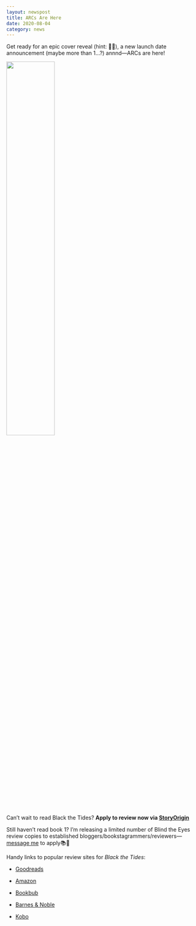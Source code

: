 ```yaml
---
layout: newspost
title: ARCs Are Here
date: 2020-08-04
category: news
---
```


Get ready for an epic cover reveal (hint: 🐉🐙), a new launch date announcement (maybe more than 1...?) annnd—ARCs are here!

<a href="https://storyoriginapp.com/reviewcopies/718a8197-85d7-4a32-be00-6614876ffc20" target="_blank"><img src="https://mcusercontent.com/5d9ccc35d544fcc85135fb8ae/images/d11d93f3-c993-4e87-b193-41cbb0da5d0e.png" style="width:50%;"></a>

Can’t wait to read Black the Tides? **Apply to review now via [StoryOrigin](https://storyoriginapp.com/reviewcopies/718a8197-85d7-4a32-be00-6614876ffc20)**

Still haven’t read book 1? I’m releasing a limited number of Blind the Eyes review copies to established bloggers/bookstagrammers/reviewers—[message me](mailto:kaiewrites@gmail.com) to apply📚🎉

Handy links to popular review sites for *Black the Tides*:

- [Goodreads](https://www.goodreads.com/book/show/54611871-black-the-tides)

- [Amazon](https://www.amazon.com/dp/B088P5T26X )

- [Bookbub](https://www.bookbub.com/books/black-the-tides-ya-fantasy-with-an-edge-threads-of-dreams-book-2-by-k-a-wiggins)

- [Barnes & Noble](https://www.barnesandnoble.com/w?ean=2940162951865)

- [Kobo](https://www.kobo.com/us/en/ebook/black-the-tides-1)
